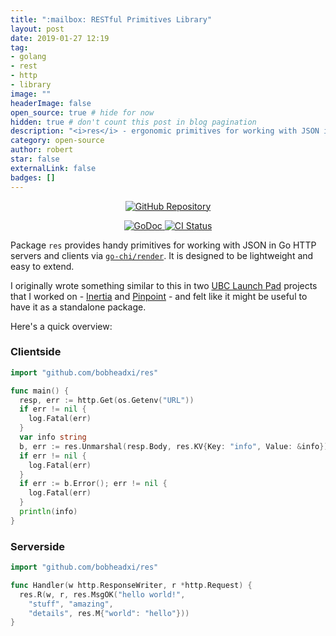 ```yaml
---
title: ":mailbox: RESTful Primitives Library"
layout: post
date: 2019-01-27 12:19
tag:
- golang
- rest
- http
- library
image: ""
headerImage: false
open_source: true # hide for now
hidden: true # don't count this post in blog pagination
description: "<i>res</i> - ergonomic primitives for working with JSON in Golang HTTP servers and clients"
category: open-source
author: robert
star: false
externalLink: false
badges: []
---
```


<p align="center">
    <a href="https://github.com/bobheadxi/res">
        <img src="https://img.shields.io/badge/github-res-red.svg?style=for-the-badge" alt="GitHub Repository"/>
    </a>
</p>

<p align="center">
  <a href="https://godoc.org/github.com/bobheadxi/res">
    <img src="https://godoc.org/github.com/bobheadxi/res?status.svg" alt="GoDoc">
  </a>
  <a href="https://dev.azure.com/bobheadxi/bobheadxi/_build/latest?definitionId=1&branchName=master">
    <img src="https://dev.azure.com/bobheadxi/bobheadxi/_apis/build/status/bobheadxi.res?branchName=master" alt="CI Status" />
  </a>
</p>

Package `res` provides handy primitives for working with JSON in Go HTTP servers
and clients via [`go-chi/render`](https://github.com/go-chi/render). It is
designed to be lightweight and easy to extend.

I originally wrote something similar to this in two
[UBC Launch Pad](https://www.ubclaunchpad.com/) projects that I worked on -
[Inertia](https://github.com/ubclaunchpad/inertia) and
[Pinpoint](https://github.com/ubclaunchpad/pinpoint) - and felt like it might
be useful to have it as a standalone package.

Here's a quick overview:

### Clientside

```go
import "github.com/bobheadxi/res"

func main() {
  resp, err := http.Get(os.Getenv("URL"))
  if err != nil {
    log.Fatal(err)
  }
  var info string
  b, err := res.Unmarshal(resp.Body, res.KV{Key: "info", Value: &info})
  if err != nil {
    log.Fatal(err)
  }
  if err := b.Error(); err != nil {
    log.Fatal(err)
  }
  println(info)
}
```

### Serverside

```go
import "github.com/bobheadxi/res"

func Handler(w http.ResponseWriter, r *http.Request) {
  res.R(w, r, res.MsgOK("hello world!",
    "stuff", "amazing",
    "details", res.M{"world": "hello"}))
}
```

<br />
